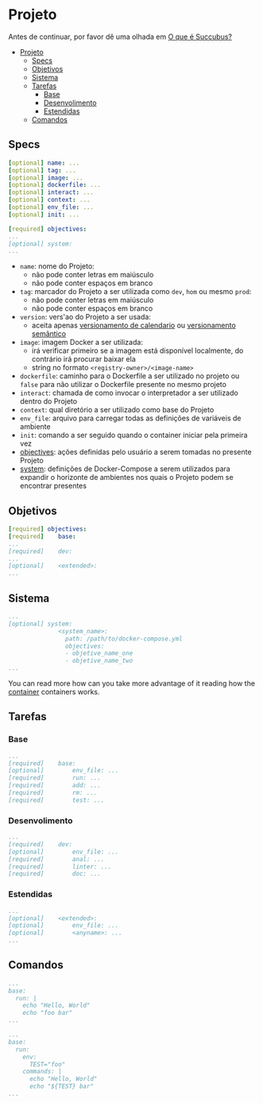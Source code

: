 # Projeto

Antes de continuar, por favor dê uma olhada em [O que é Succubus?](what.pt.md)

- [Projeto](#projeto)
  - [Specs](#specs)
  - [Objetivos](#objetivos)
  - [Sistema](#sistema)
  - [Tarefas](#tarefas)
    - [Base](#base)
    - [Desenvolimento](#desenvolimento)
    - [Estendidas](#estendidas)
  - [Comandos](#comandos)

## Specs

```yaml
[optional] name: ...
[optional] tag: ...
[optional] image: ...
[optional] dockerfile: ...
[optional] interact: ...
[optional] context: ...
[optional] env_file: ...
[optional] init: ...

[required] objectives:
...
[optional] system:
...
```

- `name`: nome do Projeto:
  - não pode conter letras em maiúsculo
  - não pode conter espaços em branco
- `tag`: marcador do Projeto a ser utilizada como `dev`, `hom` ou mesmo `prod`:
  - não pode conter letras em maiúsculo
  - não pode conter espaços em branco
- `version`: vers'ao do Projeto a ser usada:
  - aceita apenas [versionamento de calendario](https://en.wikipedia.org/wiki/Software_versioning#Date_of_release) ou [versionamento semântico](https://semver.org/)
- `image`: imagem Docker a ser utilizada:
  - irá verificar primeiro se a imagem está disponível localmente, do contrário irá procurar baixar ela
  - string no formato `<registry-owner>/<image-name>`
- `dockerfile`: caminho para o Dockerfile a ser utilizado no projeto ou `false` para não utilizar o Dockerfile presente no mesmo projeto
- `interact`: chamada de como invocar o interpretador a ser utilizado dentro do Projeto
- `context`: qual diretório a ser utilizado como base do Projeto
- `env_file`: arquivo para carregar todas as definições de variáveis de ambiente
- `init`: comando a ser seguido quando o container iniciar pela primeira vez
- [objectives](#objectives): ações definidas pelo usuário a serem tomadas no presente Projeto
- [system](#system): definições de Docker-Compose a serem utilizados para expandir o horizonte de ambientes nos quais o Projeto podem se encontrar presentes

## Objetivos

```yaml
[required] objectives:
[required]    base:
...
[required]    dev:
...
[optional]    <extended>:
...
```

## Sistema

```yaml
...
[optional] system:
              <system_name>:
                path: /path/to/docker-compose.yml
                objectives:
                - objetive_name_one
                - objetive_name_two
...
```

You can read more how can you take more advantage of it reading how the [container](container.md) containers works.

## Tarefas

### Base

```yaml
...
[required]    base:
[optional]        env_file: ...
[required]        run: ...
[required]        add: ...
[required]        rm: ...
[required]        test: ...
```

### Desenvolimento

```yaml
...
[required]    dev:
[optional]        env_file: ...
[required]        anal: ...
[required]        linter: ...
[required]        doc: ...
```

### Estendidas

```yaml
...
[optional]    <extended>:
[optional]        env_file: ...
[optional]        <anyname>: ...
...
```

## Comandos

```yaml
...
base:
  run: |
    echo "Hello, World"
    echo "foo bar"
...
```

```yaml
...
base:
  run:
    env:
      TEST="foo"
    commands: |
      echo "Hello, World"
      echo "${TEST} bar"
...
```
